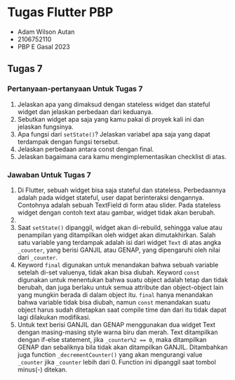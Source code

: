 # Tugas Flutter PBP

- Adam Wilson Autan
- 2106752110
- PBP E Gasal 2023

## Tugas 7

### Pertanyaan-pertanyaan Untuk Tugas 7

1. Jelaskan apa yang dimaksud dengan stateless widget dan stateful widget dan jelaskan perbedaan dari keduanya.
2. Sebutkan widget apa saja yang kamu pakai di proyek kali ini dan jelaskan fungsinya.
3. Apa fungsi dari `setState()`? Jelaskan variabel apa saja yang dapat terdampak dengan fungsi tersebut.
4. Jelaskan perbedaan antara const dengan final.
5. Jelaskan bagaimana cara kamu mengimplementasikan checklist di atas.

### Jawaban Untuk Tugas 7

1. Di Flutter, sebuah widget bisa saja stateful dan stateless. Perbedaannya adalah pada widget stateful, user dapat berinteraksi dengannya. Contohnya adalah sebuah TextField di form atau slider. Pada stateless widget dengan contoh text atau gambar, widget tidak akan berubah.
2. 
3. Saat `setState()` dipanggil, widget akan di-rebuild, sehingga value atau penampilan yang ditampilkan oleh widget akan dimutakhirkan. Salah satu variable yang terdampak adalah isi dari widget `Text` di atas angka `_counter`, yang berisi GANJIL atau GENAP, yang dipengaruhi oleh nilai dari `_counter`.
4. Keyword `final` digunakan untuk menandakan bahwa sebuah variable setelah di-set valuenya, tidak akan bisa diubah. Keyword `const` digunakan untuk menentukan bahwa suatu object adalah tetap dan tidak berubah, dan juga berlaku untuk semua attribute dan object-object lain yang mungkin berada di dalam object itu. `final` hanya menandakan bahwa variable tidak bisa diubah, namun `const` menandakan suatu object harus sudah ditetapkan saat compile time dan dari itu tidak dapat lagi dilakukan modifikasi.
5. Untuk text berisi GANJIL dan GENAP menggunakan dua widget Text dengan masing-masing style warna biru dan merah. Text ditampilkan dengan if-else statement, jika `_counter%2 == 0`, maka ditampilkan GENAP dan sebaliknya bila tidak akan ditampilkan GANJIL. Ditambahkan juga function `_decrementCounter()` yang akan mengurangi value `_counter` jika `_counter` lebih dari 0. Function ini dipanggil saat tombol minus(-) ditekan.
